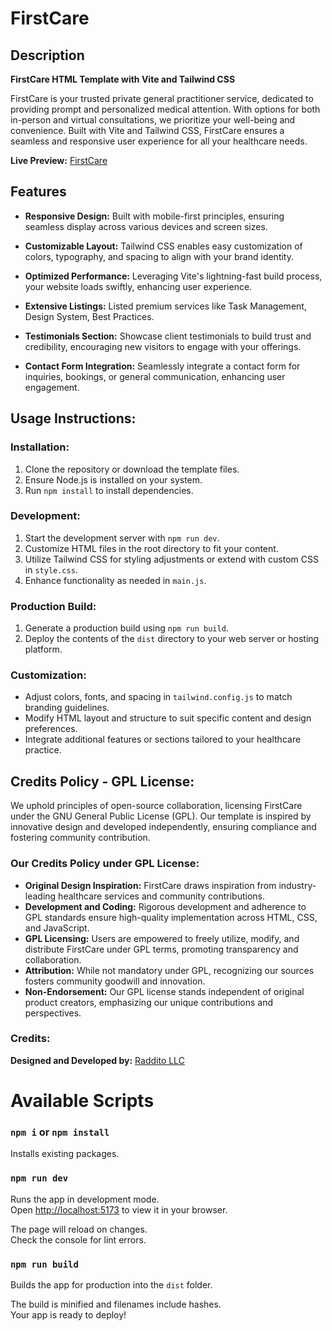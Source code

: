 # FirstCare

## Description

**FirstCare HTML Template with Vite and Tailwind CSS**

FirstCare is your trusted private general practitioner service, dedicated to providing prompt and personalized medical attention. With options for both in-person and virtual consultations, we prioritize your well-being and convenience. Built with Vite and Tailwind CSS, FirstCare ensures a seamless and responsive user experience for all your healthcare needs.

**Live Preview:** [FirstCare](https://firstcare-vite.netlify.app/)

## Features

- **Responsive Design:** Built with mobile-first principles, ensuring seamless display across various devices and screen sizes.

- **Customizable Layout:** Tailwind CSS enables easy customization of colors, typography, and spacing to align with your brand identity.

- **Optimized Performance:** Leveraging Vite's lightning-fast build process, your website loads swiftly, enhancing user experience.

- **Extensive Listings:** Listed premium services like Task Management, Design System, Best Practices.

- **Testimonials Section:** Showcase client testimonials to build trust and credibility, encouraging new visitors to engage with your offerings.

- **Contact Form Integration:** Seamlessly integrate a contact form for inquiries, bookings, or general communication, enhancing user engagement.

## Usage Instructions:

### Installation:

1. Clone the repository or download the template files.
2. Ensure Node.js is installed on your system.
3. Run `npm install` to install dependencies.

### Development:

1. Start the development server with `npm run dev`.
2. Customize HTML files in the root directory to fit your content.
3. Utilize Tailwind CSS for styling adjustments or extend with custom CSS in `style.css`.
4. Enhance functionality as needed in `main.js`.

### Production Build:

1. Generate a production build using `npm run build`.
2. Deploy the contents of the `dist` directory to your web server or hosting platform.

### Customization:

- Adjust colors, fonts, and spacing in `tailwind.config.js` to match branding guidelines.
- Modify HTML layout and structure to suit specific content and design preferences.
- Integrate additional features or sections tailored to your healthcare practice.

## Credits Policy - GPL License:

We uphold principles of open-source collaboration, licensing FirstCare under the GNU General Public License (GPL). Our template is inspired by innovative design and developed independently, ensuring compliance and fostering community contribution.

### Our Credits Policy under GPL License:

- **Original Design Inspiration:** FirstCare draws inspiration from industry-leading healthcare services and community contributions.
- **Development and Coding:** Rigorous development and adherence to GPL standards ensure high-quality implementation across HTML, CSS, and JavaScript.
- **GPL Licensing:** Users are empowered to freely utilize, modify, and distribute FirstCare under GPL terms, promoting transparency and collaboration.
- **Attribution:** While not mandatory under GPL, recognizing our sources fosters community goodwill and innovation.
- **Non-Endorsement:** Our GPL license stands independent of original product creators, emphasizing our unique contributions and perspectives.

### Credits:

**Designed and Developed by:** [Raddito LLC](https://raddito.net)

# Available Scripts

### `npm i` or `npm install`

Installs existing packages.

### `npm run dev`

Runs the app in development mode.\
Open [http://localhost:5173](http://localhost:5173) to view it in your browser.

The page will reload on changes.\
Check the console for lint errors.

### `npm run build`

Builds the app for production into the `dist` folder.

The build is minified and filenames include hashes.\
Your app is ready to deploy!
